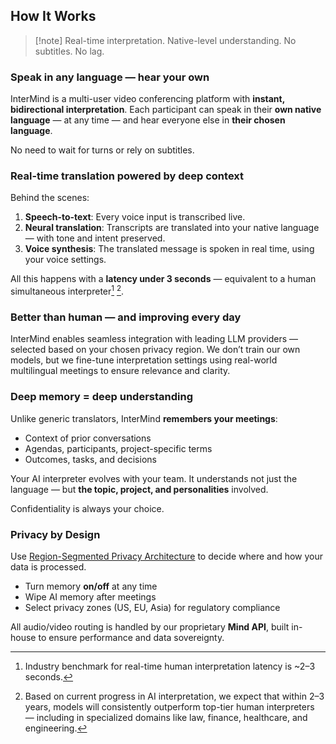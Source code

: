 ## How It Works

> [!note] Real-time interpretation. Native-level understanding. No subtitles. No lag.

### Speak in any language — hear your own

InterMind is a multi-user video conferencing platform with **instant, bidirectional interpretation**.
Each participant can speak in their **own native language** — at any time — and hear everyone else in **their chosen language**.

No need to wait for turns or rely on subtitles.

### Real-time translation powered by deep context

Behind the scenes:

1. **Speech-to-text**: Every voice input is transcribed live.
2. **Neural translation**: Transcripts are translated into your native language — with tone and intent preserved.
3. **Voice synthesis**: The translated message is spoken in real time, using your voice settings.

All this happens with a **latency under 3 seconds** — equivalent to a human simultaneous interpreter[^1] [^2].

[^1]: Industry benchmark for real-time human interpretation latency is \~2–3 seconds.

[^2]: Based on current progress in AI interpretation, we expect that within 2–3 years, models will consistently outperform top-tier human interpreters — including in specialized domains like law, finance, healthcare, and engineering.

### Better than human — and improving every day

InterMind enables seamless integration with leading LLM providers — selected based on your chosen privacy region.
We don’t train our own models, but we fine-tune interpretation settings using real-world multilingual meetings to ensure relevance and clarity.

### Deep memory = deep understanding

Unlike generic translators, InterMind **remembers your meetings**:

- Context of prior conversations
- Agendas, participants, project-specific terms
- Outcomes, tasks, and decisions

Your AI interpreter evolves with your team. It understands not just the language — but **the topic, project, and personalities** involved.

Confidentiality is always your choice.

### Privacy by Design

Use [Region-Segmented Privacy Architecture](privacy-architecture) to decide where and how your data is processed.

- Turn memory **on/off** at any time
- Wipe AI memory after meetings
- Select privacy zones (US, EU, Asia) for regulatory compliance

All audio/video routing is handled by our proprietary **Mind API**, built in-house to ensure performance and data sovereignty.
